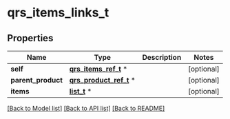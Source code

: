 # qrs_items_links_t

## Properties
Name | Type | Description | Notes
------------ | ------------- | ------------- | -------------
**self** | [**qrs_items_ref_t**](qrs_items_ref.md) \* |  | [optional] 
**parent_product** | [**qrs_product_ref_t**](qrs_product_ref.md) \* |  | [optional] 
**items** | [**list_t**](qrs_item_ref_element.md) \* |  | [optional] 

[[Back to Model list]](../README.md#documentation-for-models) [[Back to API list]](../README.md#documentation-for-api-endpoints) [[Back to README]](../README.md)



